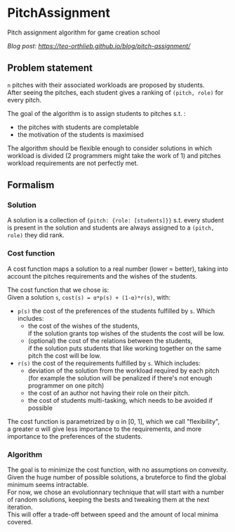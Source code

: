# PitchAssignment
Pitch assignment algorithm for game creation school

*Blog post: https://teo-orthlieb.github.io/blog/pitch-assignment/*

## Problem statement
`n` pitches with their associated workloads are proposed by students.  
After seeing the pitches, each student gives a ranking of `(pitch, role)` for every pitch.  

The goal of the algorithm is to assign students to pitches s.t. :
- the pitches with students are completable
- the motivation of the students is maximised

The algorithm should be flexible enough to consider solutions in which workload is divided
(2 programmers might take the work of 1) and pitches workload requirements are not perfectly met.  

## Formalism

### Solution
A solution is a collection of `{pitch: {role: [students]}}` s.t. every student is present in the solution and students are always assigned to a `(pitch, role)` they did rank.

### Cost function
A cost function maps a solution to a real number (lower = better), 
taking into account the pitches requirements and the wishes of the students.

The cost function that we chose is:  
Given a solution `s`, `cost(s) = α*p(s) + (1-α)*r(s)`, with:
- `p(s)` the cost of the preferences of the students fulfilled by `s`. Which includes:
  - the cost of the wishes of the students,  
    if the solution grants top wishes of the students the cost will be low.
  - (optional) the cost of the relations between the students,  
    if the solution puts students that like working together on the same pitch the cost will be low.
- `r(s)` the cost of the requirements fulfilled by `s`. Which includes:
  - deviation of the solution from the workload required by each pitch  
    (for example the solution will be penalized if there's not enough programmer on one pitch)
  - the cost of an author not having their role on their pitch.
  - the cost of students multi-tasking, which needs to be avoided if possible

The cost function is parametrized by α in [0, 1], which we call "flexibility",  
a greater α will give less importance to the requirements, 
and more importance to the preferences of the students.

### Algorithm
The goal is to minimize the cost function, with no assumptions on convexity.  
Given the huge number of possible solutions, a bruteforce to find the global minimum seems intractable.  
For now, we chose an evolutionnary technique that will start with a number of random solutions, keeping the bests and tweaking them at the next iteration.  
This will offer a trade-off between speed and the amount of local minima covered.
